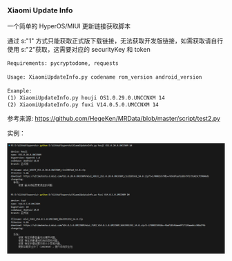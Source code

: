 ### Xiaomi Update Info

一个简单的 HyperOS/MIUI 更新链接获取脚本

通过 s:"1" 方式只能获取正式版下载链接，无法获取开发版链接，如需获取请自行使用 s:"2"获取，这需要对应的 securityKey 和 token

```
Requirements: pycryptodome, requests

Usage: XiaomiUpdateInfo.py codename rom_version android_version

Example: 
(1) XiaomiUpdateInfo.py houji OS1.0.29.0.UNCCNXM 14
(2) XiaomiUpdateInfo.py fuxi V14.0.5.0.UMCCNXM 14
```


参考来源: 
https://github.com/HegeKen/MRData/blob/master/script/test2.py

实例：
<p><img alt="Demo.png" src="Demo.png"></p>
